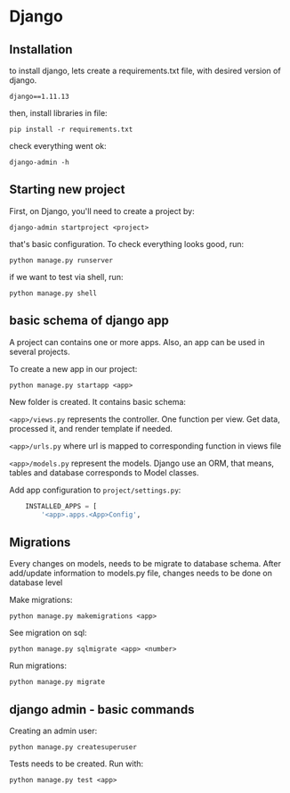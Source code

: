 # Django

## Installation

to install django, lets create a requirements.txt file, with desired version of
django.

`django==1.11.13`

then, install libraries in file:

`pip install -r requirements.txt`

check everything went ok:

`django-admin -h`

## Starting new project

First, on Django, you'll need to create a project by:

`django-admin startproject <project>`

that's basic configuration. To check everything looks good, run:

`python manage.py runserver`

if we want to test via shell, run:

`python manage.py shell`

## basic schema of django app

A project can contains one or more apps. Also, an app can be used in several
projects.

To create a new app in our project:

`python manage.py startapp <app>`

New folder is created. It contains basic schema:

`<app>/views.py`
    represents the controller. One function per view.
    Get data, processed it, and render template if needed.

`<app>/urls.py`
    where url is mapped to corresponding function in views file

`<app>/models.py`
    represent the models. Django use an ORM, that means, tables and database
    corresponds to Model classes.

Add app configuration to `project/settings.py`:

```python
    INSTALLED_APPS = [
        '<app>.apps.<App>Config',
```

## Migrations

Every changes on models, needs to be migrate to database schema. After
add/update information to models.py file, changes needs to be done on database
level

Make migrations:

`python manage.py makemigrations <app>`

See migration on sql:

`python manage.py sqlmigrate <app> <number>`

Run migrations:

`python manage.py migrate`

## django admin - basic commands

Creating an admin user:

`python manage.py createsuperuser`

Tests needs to be created. Run with:

`python manage.py test <app>`
